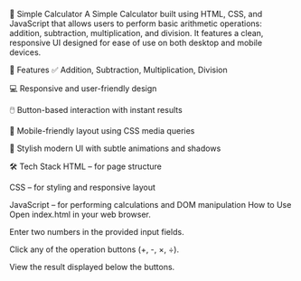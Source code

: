🧮 Simple Calculator
A Simple Calculator built using HTML, CSS, and JavaScript that allows users to perform basic arithmetic operations: addition, subtraction, multiplication, and division. It features a clean, responsive UI designed for ease of use on both desktop and mobile devices.

🌟 Features
✅ Addition, Subtraction, Multiplication, Division

💻 Responsive and user-friendly design

🖱️ Button-based interaction with instant results

📱 Mobile-friendly layout using CSS media queries

🎨 Stylish modern UI with subtle animations and shadows

🛠️ Tech Stack
HTML – for page structure

CSS – for styling and responsive layout

JavaScript – for performing calculations and DOM manipulation
 How to Use
Open index.html in your web browser.

Enter two numbers in the provided input fields.

Click any of the operation buttons (+, -, ×, ÷).

View the result displayed below the buttons.
